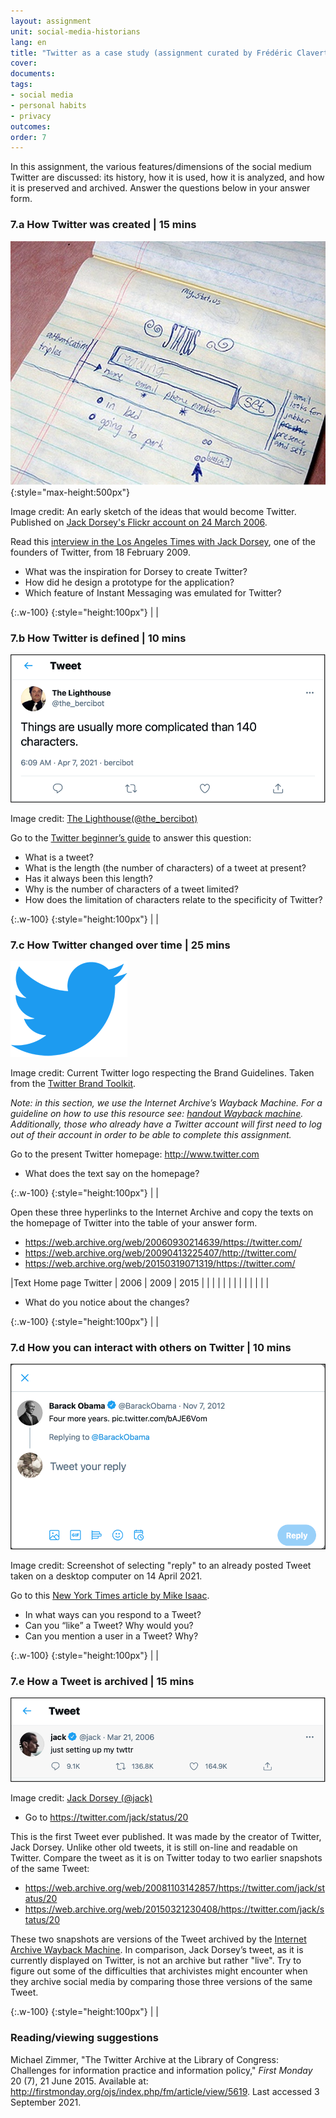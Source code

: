```yaml
---
layout: assignment
unit: social-media-historians
lang: en
title: "Twitter as a case study (assignment curated by Frédéric Clavert)"
cover:
documents:
tags:
- social media
- personal habits
- privacy
outcomes:
order: 7
---
```


In this assignment, the various features/dimensions of the social medium Twitter are discussed: its history, how it is used, how it is analyzed, and how it is preserved and archived. Answer the questions below in your answer form.

<!-- more -->
<!-- briefing-student -->

### 7.a How Twitter was created | 15 mins
 <!-- section-contents -->

![dorsey](../../assets/images/social-media/dorsey.jpg){:style="max-height:500px"}

Image credit: An early sketch of the ideas that would become Twitter. Published on [Jack Dorsey's Flickr account on 24 March 2006](https://flickr.com/photos/jackdorsey/182613360/).

Read this [interview in the Los Angeles Times with Jack Dorsey](https://latimesblogs.latimes.com/technology/2009/02/twitter-creator.html), one of the founders of Twitter, from 18 February 2009.
- What was the inspiration for Dorsey to create Twitter?
- How did he design a prototype for the application?
- Which feature of Instant Messaging was emulated for Twitter?

{:.w-100}
{:style="height:100px"}
| |

<!-- section -->

### 7.b How Twitter is defined | 10 mins
 <!-- section-contents -->

![140](../../assets/images/social-media/140.png)

Image credit: [The Lighthouse(@the_bercibot)](https://twitter.com/the_bercibot/status/1379647473640161280)

Go to the [Twitter beginner’s guide](https://help.twitter.com/en/new-user-faq) to answer this question:
- What is a tweet?
- What is the length (the number of characters) of a tweet at present?
- Has it always been this length?
- Why is the number of characters of a tweet limited?
- How does the limitation of characters relate to the specificity of Twitter?

{:.w-100}
{:style="height:100px"}
| |

<!-- section -->

### 7.c How Twitter changed over time | 25 mins
 <!-- section-contents -->

![bird](../../assets/images/social-media/bird.png)

Image credit: Current Twitter logo respecting the Brand Guidelines. Taken from the [Twitter Brand Toolkit](https://about.twitter.com/en/who-we-are/brand-toolkit).

*Note: in this section, we use the Internet Archive’s Wayback Machine. For a guideline on how to use this resource see: [handout Wayback machine](https://ranke2.uni.lu/assets/pdf/wayback-machine-interface.pdf). Additionally, those who already have a Twitter account will first need to log out of their account in order to be able to complete this assignment.*

Go to the present Twitter homepage: http://www.twitter.com

- What does the text say on the homepage?

{:.w-100}
{:style="height:100px"}
| |

Open these three hyperlinks to the Internet Archive and copy the texts on the homepage of Twitter into the table of your answer form.

- <https://web.archive.org/web/20060930214639/https://twitter.com/>
- <https://web.archive.org/web/20090413225407/http://twitter.com/>
- <https://web.archive.org/web/20150319071319/https://twitter.com/>

|Text Home page Twitter  |  2006 | 2009 | 2015 |
|   |   |   |
|   |   |   |
|   |   |   |

- What do you notice about the changes?

{:.w-100}
{:style="height:100px"}
| |

<!-- section -->

### 7.d How you can interact with others on Twitter | 10 mins
 <!-- section-contents -->

![obamareply](../../assets/images/social-media/obamareply.png)

Image credit: Screenshot of selecting "reply" to an already posted Tweet taken on a desktop computer on 14 April 2021.

Go to this [New York Times article by Mike Isaac](https://www.nytimes.com/2017/09/26/technology/twitter-280-characters.html?smid=url-share).
- In what ways can you respond to a Tweet?
- Can you “like” a Tweet? Why would you?
- Can you mention a user in a Tweet? Why?

{:.w-100}
{:style="height:100px"}
| |

<!-- section -->

### 7.e How a Tweet is archived | 15 mins
 <!-- section-contents -->

![jacktweet](../../assets/images/social-media/jacktweet.png)

Image credit: [Jack Dorsey (@jack)](https://twitter.com/jack/status/20)


- Go to <https://twitter.com/jack/status/20>

This is the first Tweet ever published. It was made by the creator of Twitter, Jack Dorsey. Unlike other old tweets, it is still on-line and readable on Twitter. Compare the tweet as it is on Twitter today to two earlier snapshots of the same Tweet:
- <https://web.archive.org/web/20081103142857/https://twitter.com/jack/status/20>
- <https://web.archive.org/web/20150321230408/https://twitter.com/jack/status/20>


These two snapshots are versions of the Tweet archived by the [Internet Archive Wayback Machine](https://archive.org/web/). In comparison, Jack Dorsey’s tweet, as it is currently displayed on Twitter, is not an archive but rather "live". Try to figure out some of the difficulties that archivistes might encounter when they archive social media by comparing those three versions of the same Tweet.

{:.w-100}
{:style="height:100px"}
| |

<!-- section -->

### Reading/viewing suggestions
<!-- section-contents -->

Michael Zimmer, "The Twitter Archive at the Library of Congress: Challenges for information practice and information policy," _First Monday_ 20 (7), 21 June 2015. Available at: <http://firstmonday.org/ojs/index.php/fm/article/view/5619>. Last accessed 3 September 2021. 

<!-- section -->

<!-- briefing-teacher -->
